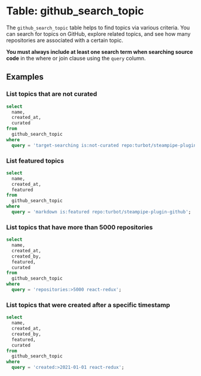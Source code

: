 # Table: github_search_topic

The `github_search_topic` table helps to find topics via various criteria. You can search for topics on GitHub, explore related topics, and see how many repositories are associated with a certain topic.

 **You must always include at least one search term when searching source code** in the where or join clause using the `query` column.

## Examples

### List topics that are not curated

```sql
select
  name,
  created_at,
  curated
from
  github_search_topic
where
  query = 'target-searching is:not-curated repo:turbot/steampipe-plugin-github';
```

### List featured topics

```sql
select
  name,
  created_at,
  featured
from
  github_search_topic
where
  query = 'markdown is:featured repo:turbot/steampipe-plugin-github';
```

### List topics that have more than 5000 repositories

```sql
select
  name,
  created_at,
  created_by,
  featured,
  curated
from
  github_search_topic
where
  query = 'repositories:>5000 react-redux';
```

### List topics that were created after a specific timestamp

```sql
select
  name,
  created_at,
  created_by,
  featured,
  curated
from
  github_search_topic
where
  query = 'created:>2021-01-01 react-redux';
```
